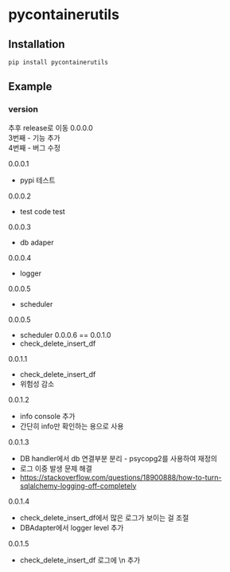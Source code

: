# pycontainerutils
## Installation
`pip install pycontainerutils`

## Example

### version 
추후 release로 이동 
0.0.0.0  
3번째 - 기능 추가  
4번째 - 버그 수정  

0.0.0.1  
- pypi 테스트

0.0.0.2  
- test code test

0.0.0.3  
- db adaper  

0.0.0.4  
- logger  

0.0.0.5  
- scheduler  

0.0.0.5  
- scheduler
0.0.0.6  == 0.0.1.0
- check_delete_insert_df

0.0.1.1
- check_delete_insert_df
- 위험성 감소
 
0.0.1.2
- info console 추가
- 간단히 info만 확인하는 용으로 사용

0.0.1.3
- DB handler에서 db 연결부분 분리 - psycopg2를 사용하여 재정의
- 로그 이중 발생 문제 해결 
- https://stackoverflow.com/questions/18900888/how-to-turn-sqlalchemy-logging-off-completely

0.0.1.4
- check_delete_insert_df에서 많은 로그가 보이는 걸 조절
- DBAdapter에서 logger level 추가 

0.0.1.5
- check_delete_insert_df 로그에 \n 추가